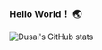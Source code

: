 ### Hello World！ 🌏

<!--贡献统计-->
![Dusai's GitHub stats](https://github-readme-stats.vercel.app/api?username=skyblue233)
